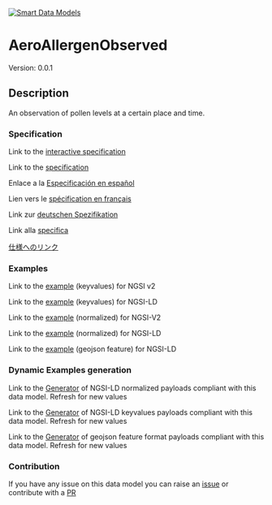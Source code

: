 [![Smart Data Models](https://smartdatamodels.org/wp-content/uploads/2022/01/SmartDataModels_logo.png "Logo")](https://smartdatamodels.org)
# AeroAllergenObserved
Version: 0.0.1

## Description 

An observation of pollen levels at a certain place and time.
### Specification

Link to the [interactive specification](https://swagger.lab.fiware.org/?url=https://smart-data-models.github.io/dataModel.Environment/AeroAllergenObserved/swagger.yaml)

Link to the [specification](https://github.com/smart-data-models/dataModel.Environment/blob/master/AeroAllergenObserved/doc/spec.md)

Enlace a la [Especificación en español](https://github.com/smart-data-models/dataModel.Environment/blob/master/AeroAllergenObserved/doc/spec_ES.md)

Lien vers le [spécification en français](https://github.com/smart-data-models/dataModel.Environment/blob/master/AeroAllergenObserved/doc/spec_FR.md)

Link zur [deutschen Spezifikation](https://github.com/smart-data-models/dataModel.Environment/blob/master/AeroAllergenObserved/doc/spec_DE.md)

Link alla [specifica](https://github.com/smart-data-models/dataModel.Environment/blob/master/AeroAllergenObserved/doc/spec_IT.md)

[仕様へのリンク](https://github.com/smart-data-models/dataModel.Environment/blob/master/AeroAllergenObserved/doc/spec_JA.md)
### Examples

Link to the [example](https://smart-data-models.github.io/dataModel.Environment/AeroAllergenObserved/examples/example.json) (keyvalues) for NGSI v2

Link to the [example](https://smart-data-models.github.io/dataModel.Environment/AeroAllergenObserved/examples/example.jsonld) (keyvalues) for NGSI-LD

Link to the [example](https://smart-data-models.github.io/dataModel.Environment/AeroAllergenObserved/examples/example-normalized.json) (normalized) for NGSI-V2

Link to the [example](https://smart-data-models.github.io/dataModel.Environment/AeroAllergenObserved/examples/example-normalized.jsonld) (normalized) for NGSI-LD

Link to the [example](https://smart-data-models.github.io/dataModel.Environment/AeroAllergenObserved/examples/example-geojsonfeature.json) (geojson feature) for NGSI-LD
### Dynamic Examples generation

Link to the [Generator](https://smartdatamodels.org/extra/ngsi-ld_generator.php?schemaUrl=https://raw.githubusercontent.com/smart-data-models/dataModel.Environment/master/AeroAllergenObserved/schema.json&email=info@smartdatamodels.org) of NGSI-LD normalized payloads compliant with this data model. Refresh for new values

Link to the [Generator](https://smartdatamodels.org/extra/ngsi-ld_generator_keyvalues.php?schemaUrl=https://raw.githubusercontent.com/smart-data-models/dataModel.Environment/master/AeroAllergenObserved/schema.json&email=info@smartdatamodels.org) of NGSI-LD keyvalues payloads compliant with this data model. Refresh for new values

Link to the [Generator](https://smartdatamodels.org/extra/geojson_features_generator.php?schemaUrl=https://raw.githubusercontent.com/smart-data-models/dataModel.Environment/master/AeroAllergenObserved/schema.json&email=info@smartdatamodels.org) of geojson feature format payloads compliant with this data model. Refresh for new values
### Contribution

 If you have any issue on this data model you can raise an [issue](https://github.com/smart-data-models/dataModel.Environment/issues)  or contribute with a [PR](https://github.com/smart-data-models/dataModel.Environment/pulls)